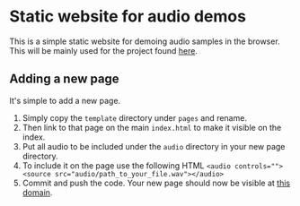 # Static website for audio demos
This is a simple static website for demoing audio samples in the browser. This will be mainly used for the project found [here](https://github.com/atliSig/Real-Time-Voice-Cloning).

## Adding a new page
It's simple to add a new page.
1. Simply copy the `template` directory under `pages` and rename.
2. Then link to that page on the main `index.html` to make it visible on the index.
3. Put all audio to be included under the `audio` directory in your new page directory.
4. To include it on the page use the following HTML `<audio controls=""><source src="audio/path_to_your_file.wav"></audio>`
5. Commit and push the code. Your new page should now be visible at [this domain](https://atlisig.github.io/cloning_samples/index.html).